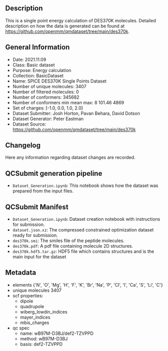 ## Description

This is a single point energy calculation of DES370K molecules. Detailed description on how the data is generated can be found at https://github.com/openmm/qmdataset/tree/main/des370k.

## General Information

 - Date: 2021.11.09
 - Class: Basic dataset 
 - Purpose: Energy calculation
 - Collection: BasicDataset
 - Name: SPICE DES370K Single Points Dataset
 - Number of unique molecules:        3407
 - Number of filtered molecules:      0
 - Number of conformers:              345682
 - Number of conformers min mean max: 8 101.46 4869
 - Set of charges: [-1.0, 0.0, 1.0, 2.0]
 - Dataset Submitter: Josh Horton, Pavan Behara, David Dotson
 - Dataset Generator: Peter Eastman
 - Dataset Source: https://github.com/openmm/qmdataset/tree/main/des370k

## Changelog

Here any information regarding dataset changes are recorded.

## QCSubmit generation pipeline

 - `Dataset_Generation.ipynb`: This notebook shows how the dataset was prepared from the input files. 
 
## QCSubmit Manifest

- `Dataset_Generation.ipynb`: Dataset creation notebook with instructions for submission.
- `dataset.json.xz`: The compressed constrained optimization dataset ready for submission.
- `des370k.smi`: The smiles file of the peptide molecules.
- `des370k.pdf`: A pdf file containing molecule 2D structures.
- `des370k.hdf5.tar.gz`: HDF5 file which contains structures and is the main input for the dataset
 
## Metadata

- elements {'N', 'O', 'Mg', 'H', 'F', 'K', 'Br', 'Na', 'P', 'Cl', 'I', 'Ca', 'S', 'Li', 'C'} 
- unique molecules 3407
- scf properties:
    - dipole
    - quadrupole
    - wiberg_lowdin_indices
    - mayer_indices
    - mbis_charges
- qc spec
    - name: wB97M-D3BJ/def2-TZVPPD
    - method: wB97M-D3BJ
    - basis: def2-TZVPPD
    
